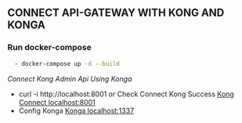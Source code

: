 ## CONNECT API-GATEWAY WITH KONG AND KONGA

### Run docker-compose

```sh
  - docker-compose up -d --build
```

*Connect Kong Admin Api Using Konga*

 - curl -i http://localhost:8001 *or* Check Connect Kong Success [Kong Connect localhost:8001](http://localhost:8001)
 - Config Konga [Konga localhost:1337](http://localhost:1337)

